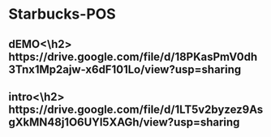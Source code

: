 # Starbucks-POS

<h2>dEMO<\h2>
https://drive.google.com/file/d/18PKasPmV0dh3Tnx1Mp2ajw-x6dF101Lo/view?usp=sharing
<h2>intro<\h2>
https://drive.google.com/file/d/1LT5v2byzez9AsgXkMN48j1O6UYl5XAGh/view?usp=sharing


